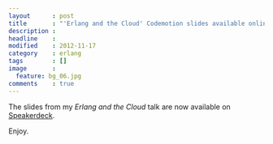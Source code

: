 ```yaml
---
layout      : post
title       : "'Erlang and the Cloud' Codemotion slides available online"
description :
headline    :
modified    : 2012-11-17
category    : erlang
tags        : []
image       :
  feature: bg_06.jpg
comments    : true
---
```


The slides from my _Erlang and the Cloud_ talk are now available on <a href="https://speakerdeck.com/robertoaloi/erlang-and-the-cloud" target="_blank">Speakerdeck</a>.

Enjoy.
